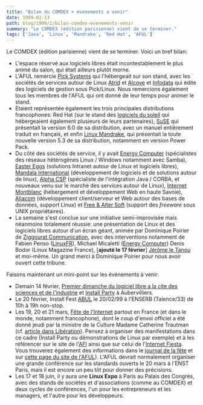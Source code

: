 ```yaml
---
title: "Bilan du COMDEX + evenements a venir"
date: 1999-02-13
path: blog/1999/2/bilan-comdex-evenements-venir
summary: "Le COMDEX (édition parisienne) vient de se terminer."
tags: ['Java', 'Linux', 'Mandrake', 'Red Hat', 'AFUL']
---
```


<P>
Le COMDEX (édition parisienne) vient de se terminer. Voici un bref bilan:
</P>

<UL>

<LI>L'espace réservé aux logiciels libres était incontestablement le plus
animé du salon, qui était ailleurs plutôt morne.
<LI>L'AFUL remercie <A HREF="http://www.pick-systems.fr/">Pick
Systems</A> qui l'hébergeait sur son stand, avec les sociétés de
services autour de Linux <A HREF="http://www.atrid.fr/">Atrid</A>
et <A HREF="http://www.alcove.fr/">Alcove</A> et <A HREF="http://www.infodata.lu/">Infodata</A> qui édite des logiciels de
gestion sous Pick/Linux. Nous remercions également tous les membres de
l'AFUL qui ont donné de leur temps pour animer le stand.
<LI>Etaient représentée également les trois principales
distributions francophones: Red Hat (sur le stand des <A HREF="http://www.linux-kheops.com/">logiciels du soleil</A>
qui hébergeaient également plusieurs de leurs partenaires), <A HREF="http://www.suse.com/">SuSE</A> qui présentait la version 6.0 de
sa distribution, avec un manuel entièrement traduit en français, et
enfin <A HREF="http://www.linux-mandrake.com/">Linux Mandrake</A>, qui
présentait la toute nouvelle version 5.3 de sa distribution, notamment
en version Power Pack.
<LI>Du côté des sociétés de service, il y avait <A HREF="http://www.energy-computer.com/">Energy Computer</A>
(spécialistes des réseaux hétérogènes Linux / Windows notamment
avec Samba), <A HREF="http://www.easter-eggs.com/">Easter Eggs</A>
(solutions Intranet autour de Linux et logiciels libres),
<A HREF="http://www.mandalux.com/">Mandala International</A>
(développement de logiciels et de solutions autour de linux),
<A HREF="http://www.alphacsp.com/">Alpha CSP</A> (spécialiste de
l'intégration Java / CORBA, et nouveaux venu sur le marché des services
autour de Linux), <A HREF="http://www.internet-montblanc.fr/">Internet
Montblanc</A> (hébergement et développement Web en haute Savoie),
<A HREF="http://www.aliacom.fr/">Aliacom</A> (développement
client/serveur et Web autour des bases de données, support Linux) et <A HREF="http://www.freealter.com/">Free &amp; Alter Soft</A> (support des
<EM>freeware</EM> sous UNIX propriétaires).
<LI>
La semaine s'est conclue sur une initiative semi-improvisée
mais néanmoins totalement réussie: une présentation de Linux
et des logiciels libres autour d'un écran géant, animée par
Dominique Poirier de <A HREF="http://www.ziggourat.com/">Ziggourat
Communication</A>, avec des interventions notamment de Fabien Penso
(<A HREF="http://www.linuxfr.org/">LinuxFR</A>), Michael Micaletti (<A HREF="http://www.energy-computer.com/">Energy Computer</A>) Denis Bodor
(Linux Magazine France), [<B>ajouté le 17 février</B>]
<A HREF="http://letanou.linuxfr.org/samba.html">Jérôme
le Tanou</A> et moi-même.  Un grand merci à Dominique Poirier
pour nous avoir ouvert cette tribune.

</UL>

<P>
Faisons maintenant un mini-point sur les événements à venir:
</P>

<UL>

<LI>Demain 14 février, <A HREF="http://www.linux-center.org/news/#375">Premier dimanche
du logiciel libre a la cite des sciences et de l'industrie</A> et <A HREF="http://www.eleves.ens.fr:8080/home/landau/Parinux/IP_14-02-1999.html">Install Party</A> à Aubervilliers.
<LI>Le 20 février, Install Fest <A HREF="http://www.abul.org/">ABUL</A> le 20/02/99 à
l'ENSERB (Talence/33) de 10h à 19h non-stop.
<LI>Les 19, 20 et 21 mars,
<A HREF="http://www.fete-internet.asso.fr/">Fête de
l'Internet</A> partout en France (et dans le monde, notamment
francophone), dont le coup d'envoi officiel a été donné jeudi
par la ministre de la Culture Madame Catherine Trautman (cf. <A HREF="http://www.liberation.com/multi/milia/9902011c.html">article dans
Libération</A>).  Pensez à organiser des manifestations dans ce cadre
(Install Party ou démonstrations de Linux par exemple) et à les référencer
sur le site de l'<A HREF="http://www.fete-internet.asso.fr/">AFI</A> ainsi
que sur celui de l'<A HREF="http://www.internet-fiesta.org/">Internet
Fiesta</A>.  Vous trouverez également des informations dans le <A HREF="http://www-leibniz.imag.fr/fete99/">journal de la fête</A> et
sur <A HREF="http://www.aful.org/fete-internet/">cette page du site de
l'AFUL</A>). L'AFUL devrait normalement organiser une grande conférence
sur les standards ouverts le 20 mars à l'ENST Paris, mais il est encore
un peu tôt pour donner des précisions.
<LI>Les 17 et 18 juin, il y aura une <B>Linux Expo</B> à Paris au
Palais des Congrès, avec des stands de sociétés et d'associations (comme
au COMDEX) et deux cycles de conférences, l'un pour les entrepreneurs
et les managers, et l'autre pour les développeurs.
</UL>


